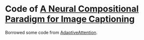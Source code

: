 # Code of [A Neural Compositional Paradigm for Image Captioning](http://papers.nips.cc/paper/7346-a-neural-compositional-paradigm-for-image-captioning)

Borrowed some code from [AdaptiveAttention](https://github.com/jiasenlu/AdaptiveAttention).

